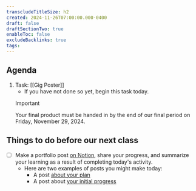 ```yaml
---
transcludeTitleSize: h2
created: 2024-11-26T07:00:00.000-0400
draft: false
draftSectionTwo: true
enableToc: false
excludeBacklinks: true
tags:
---
```

## Agenda
1.  Task: [[Gig Poster]]
	- If you have not done so yet, begin this task today.
	> [!IMPORTANT]
	> Your final product must be handed in by the end of our final period on Friday, November 29, 2024.

## Things to do before our next class
- [ ] Make a portfolio post [on Notion](https://notion.so), share your progress, and summarize your learning as a result of completing today's activity.
	- Here are two examples of posts you might make today:
		- A post [about your plan](https://www.notion.so/lakefieldcs/Thread-2-Day-12-Custom-Gig-Poster-Plan-fded8b0f598148389e3f2db52d0a700c?pvs=4)
		- A post about [your initial progress](https://www.notion.so/lakefieldcs/Thread-2-Day-13-Custom-Gig-Poster-v1-d5bbb39bf2fa4f998770b5cd48c7caf6?pvs=4)